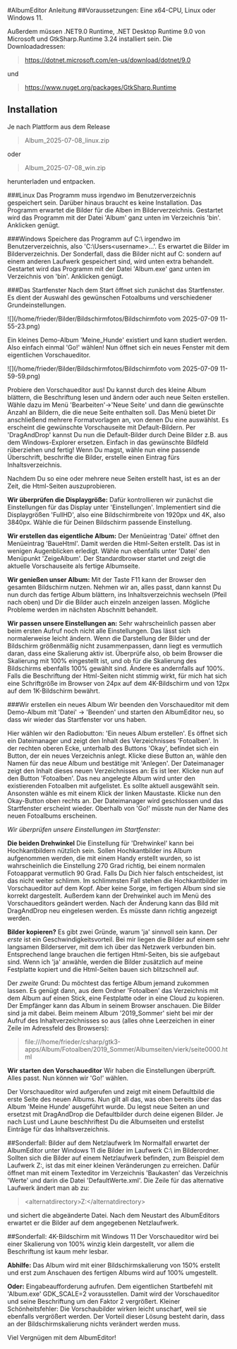 #AlbumEditor Anleitung
##Voraussetzungen:
Eine x64-CPU, Linux oder Windows 11.

Außerdem müssen .NET9.0 Runtime, .NET Desktop Runtime 9.0 von Microsoft und GtkSharp.Runtime 3.24 installiert sein. Die Downloadadressen:

> https://dotnet.microsoft.com/en-us/download/dotnet/9.0

und

> https://www.nuget.org/packages/GtkSharp.Runtime

## Installation

Je nach Plattform aus dem Release

> Album_2025-07-08_linux.zip 

oder

> Album_2025-07-08_win.zip

herunterladen und entpacken.

###Linux
Das Programm muss irgendwo im Benutzerverzeichnis gespeichert sein. Darüber hinaus braucht es keine Installation. Das Programm erwartet die Bilder für die Alben im Bilderverzeichnis. Gestartet wird das Programm mit der Datei 'Album' ganz unten im Verzeichnis 'bin'. Anklicken genügt.

###Windows
Speichere das Programm auf C:\ irgendwo im Benutzerverzeichnis, also 'C:\Users\<username>\...'. Es erwartet die Bilder im Bilderverzeichnis. Der Sonderfall, dass die Bilder nicht auf C: sondern auf einem anderen Laufwerk gespeichert sind, wird unten extra behandelt. Gestartet wird das Programm mit der Datei 'Album.exe' ganz unten im Verzeichnis von 'bin'. Anklicken genügt.

###Das Startfenster
Nach dem Start öffnet sich zunächst das Startfenster. Es dient der Auswahl des gewünschen Fotoalbums und verschiedener Grundeinstellungen.

![](/home/frieder/Bilder/Bildschirmfotos/Bildschirmfoto vom 2025-07-09 11-55-23.png)

Ein kleines Demo-Album 'Meine_Hunde' existiert und kann studiert werden. Also einfach einmal 'Go!' wählen! Nun öffnet sich ein neues Fenster mit dem eigentlichen Vorschaueditor.

![](/home/frieder/Bilder/Bildschirmfotos/Bildschirmfoto vom 2025-07-09 11-59-59.png)

Probiere den Vorschaueditor aus! Du kannst durch des kleine Album blättern, die Beschriftung lesen und ändern oder auch neue Seiten erstellen. Wähle dazu im Menü 'Bearbeiten'->'Neue Seite' und dann die gewünschte Anzahl an Bildern, die die neue Seite enthalten soll. Das Menü bietet Dir anschließend mehrere Formatvorlagen an, von denen Du eine auswählst. Es erscheint die gewünschte Vorschauseite mit Default-Bildern. Per 'DragAndDrop' kannst Du nun die Default-Bilder durch Deine Bilder z.B. aus dem Windows-Explorer ersetzen. Einfach in das gewünschte Bildfeld rüberziehen und fertig! Wenn Du magst, wähle nun eine passende Überschrift, beschrifte die Bilder, erstelle einen Eintrag fürs Inhaltsverzeichnis.

Nachdem Du so eine oder mehrere neue Seiten erstellt hast, ist es an der Zeit, die Html-Seiten auszuprobieren. 

**Wir überprüfen die Displaygröße:**
Dafür kontrollieren wir zunächst die Einstellungen für das Display unter 'Einstellungen'. Implementiert sind die Displaygrößen 'FullHD', also eine Bildschirmbreite von 1920px und 4K, also 3840px. Wähle die für Deinen Bildschirm passende Einstellung.   

**Wir erstellen das eigentliche Album:**
Der Menüeintrag 'Datei' öffnet den Menüeintrag 'BaueHtml'. Damit werden die Html-Seiten erstellt. Das ist in wenigen Augenblicken erledigt. Wähle nun ebenfalls unter 'Datei' den Menüpunkt 'ZeigeAlbum'. Der Standardbrowser startet und zeigt die aktuelle Vorschauseite als fertige Albumseite. 

**Wir genießen unser Album:**
Mit der Taste F11 kann der Browser den gesamten Bildschirm nutzen. Nehmen wir an, alles passt, dann kannst Du nun durch das fertige Album blättern, ins Inhaltsverzeichnis wechseln (Pfeil nach oben) und Dir die Bilder auch einzeln anzeigen lassen. Mögliche Probleme werden im nächsten Abschnitt behandelt.

**Wir passen unsere Einstellungen an:**
Sehr wahrscheinlich passen aber beim ersten Aufruf noch nicht alle Einstellungen. Das lässt sich normalerweise leicht ändern. Wenn die Darstellung der Bilder und der Bildschirm größenmäßig nicht zusammenpassen, dann liegt es vermutlich daran, dass eine Skalierung aktiv ist. Überprüfe also, ob beim Browser die Skalierung mit 100% eingestellt ist, und ob für die Skalierung des Bildschirms ebenfalls 100% gewählt sind. Ändere es andernfalls auf 100%. Falls die Beschriftung der Html-Seiten nicht stimmig wirkt, für mich hat sich eine Schriftgröße im Browser von 24px auf dem 4K-Bildschirm und von 12px auf dem 1K-Bildschirm bewährt.

###Wir erstellen ein neues Album
Wir beenden den Vorschaueditor mit dem Demo-Album mit 'Datei' -> 'Beenden' und starten den AlbumEditor neu, so dass wir wieder das Startfenster vor uns haben. 

Hier wählen wir den Radiobutton: 'Ein neues Album erstellen'. Es öffnet sich ein Dateimanager und zeigt den Inhalt des Verzeichnisses 'Fotoalben'. In der rechten oberen Ecke, unterhalb des Buttons 'Okay', befindet sich ein Button, der ein neues Verzeichnis anlegt. Klicke diese Button an, wähle den Namen für das neue Album und bestätige mit 'Anlegen'. Der Dateimanager zeigt den Inhalt dieses neuen Verzeichnisses an: Es ist leer. Klicke nun auf den Button 'Fotoalben'. Das neu angelegte Album wird unter den existierenden Fotoalben mit aufgelistet. Es sollte aktuell ausgewählt sein. Ansonsten wähle es mit einem Klick der linken Maustaste. Klicke nun den Okay-Button oben rechts an. Der Dateimanager wird geschlossen und das Startfenster erscheint wieder. Oberhalb von 'Go!' müsste nun der Name des neuen Fotoalbums erscheinen.

*Wir überprüfen unsere Einstellungen im Startfenster:*

**Die beiden Drehwinkel** Die Einstellung für 'Drehwinkel' kann bei Hochkantbildern nützlich sein. Sollen Hochkantbilder ins Album aufgenommen werden, die mit einem Handy erstellt wurden, so ist wahrscheinlich die Einstellung 270 Grad richtig, bei einem normalen Fotoapparat vermutlich 90 Grad. Falls Du Dich hier falsch entscheidest, ist das nicht weiter schlimm. Im schlimmsten Fall stehen die Hochkantbilder im Vorschaueditor auf dem Kopf. Aber keine Sorge, im fertigen Album sind sie korrekt dargestellt. Außerdem kann der Drehwinkel auch im Menü des Vorschaueditors geändert werden. Nach der Änderung kann das Bild mit DragAndDrop neu eingelesen werden. Es müsste dann richtig angezeigt werden.

**Bilder kopieren?** Es gibt zwei Gründe, warum 'ja' sinnvoll sein kann. Der *erste* ist ein Geschwindigkeitsvorteil. Bei mir liegen die Bilder auf einem sehr langsamen Bilderserver, mit dem ich über das Netzwerk verbunden bin. Entsprechend lange brauchen die fertigen Html-Seiten, bis sie aufgebaut sind. Wenn ich 'ja' anwähle, werden die Bilder zusätzlich auf meine Festplatte kopiert und die Html-Seiten bauen sich blitzschnell auf. 

Der *zweite* Grund: Du möchtest das fertige Album jemand zukommen lassen. Es genügt dann, aus dem Ordner 'Fotoalben' das Verzeichnis mit dem Album auf einen Stick, eine Festplatte oder in eine Cloud zu kopieren. Der Empfänger kann das Album in seinem Browser anschauen. Die Bilder sind ja mit dabei. Beim meinem Album '2019_Sommer' sieht bei mir der Aufruf des Inhaltverzeichnisses so aus (alles ohne Leerzeichen in einer Zeile im Adressfeld des Browsers):

> file:///home/frieder/csharp/gtk3-apps/Album/Fotoalben/2019_Sommer/Albumseiten/vierk/seite0000.html

**Wir starten den Vorschaueditor** Wir haben die Einstellungen überprüft. Alles passt.  Nun können wir 'Go!' wählen.

Der Vorschaueditor wird aufgerufen und zeigt mit einem Defaultbild die erste Seite des neuen Albums. Nun gilt all das, was oben bereits über das Album 'Meine Hunde' ausgeführt wurde. Du legst neue Seiten an und ersetzst mit DragAndDrop die Defaultbilder durch deine eigenen Bilder. Je nach Lust und Laune beschhriftest Du die Albumseiten und erstellst Einträge für das Inhaltsverzeichnis.

##Sonderfall: Bilder auf dem Netzlaufwerk
Im Normalfall erwartet der AlbumEditor unter Windows 11 die Bilder im Laufwerk C:\ im Bilderordner. Sollten sich die Bilder auf einem Netzlaufwerk befinden, zum Beispiel dem Laufwerk Z:, ist das mit einer kleinen Veränderungen zu erreichen. Dafür öffnet man mit einem Texteditor im Verzeichnis 'Baukasten' das Verzeichnis 'Werte' und darin die Datei 'DefaultWerte.xml'. Die Zeile für das alternative Laufwerk ändert man ab zu: 

> \<alternatdirectory>Z:\</alternatdirectory>

und sichert die abgeänderte Datei. Nach dem Neustart des AlbumEditors erwartet er die Bilder auf dem angegebenen Netzlaufwerk.

##Sonderfall: 4K-Bildschirm mit Windows 11
Der Vorschaueditor wird bei einer Skalierung von 100% winzig klein dargestellt, vor allem die Beschriftung ist kaum mehr lesbar. 

**Abhilfe:** Das Album wird mit einer Bildschirmskalierung von 150% erstellt und erst zum Anschauen des fertigen Albums wird auf 100% umgestellt.

**Oder:** Eingabeaufforderung aufrufen. Dem eigentlichen Startbefehl mit 'Album.exe' 
GDK_SCALE=2 vorausstellen. Damit wird der Vorschaueditor und seine Beschriftung um den Faktor 2 vergrößert. Kleiner Schönheitsfehler: Die Vorschaubilder wirken leicht unscharf, weil sie ebenfalls vergrößert werden. Der Vorteil dieser Lösung besteht darin, dass an der Bildschirmskalierung nichts verändert werden muss.

Viel Vergnügen mit dem AlbumEditor!